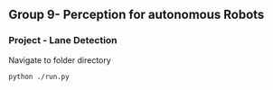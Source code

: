 ## Group 9- Perception for autonomous Robots
### Project -  Lane Detection

Navigate to folder directory

```
python ./run.py
```